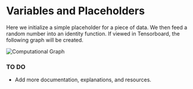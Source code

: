 # Variables and Placeholders

Here we initialize a simple placeholder for a piece of data.  We then feed a random number into an identity function.  If viewed in Tensorboard, the following graph will be created.

![Computational Graph](http://fromdata.org/wp-content/uploads/2016/07/B05480_01_02.png "A Graph of a Variable and Placeholder")

### TO DO

 - Add more documentation, explanations, and resources.
